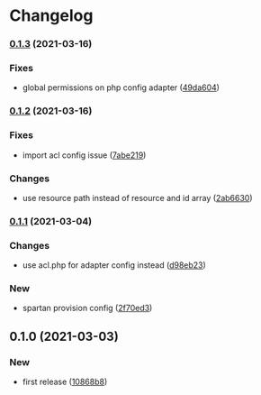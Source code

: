 # Changelog
### [0.1.3](https://github.com/spartan/acl/compare/v0.1.2...v0.1.3) (2021-03-16)


### Fixes

* global permissions on php config adapter ([49da604](https://github.com/spartan/acl/commit/49da60409a14e72fdb28e80c1a6e5964f1d32124))

### [0.1.2](https://github.com/spartan/acl/compare/v0.1.1...v0.1.2) (2021-03-16)


### Fixes

* import acl config issue ([7abe219](https://github.com/spartan/acl/commit/7abe21935847fcee080b0bea44f525e2d31d53cb))


### Changes

* use resource path instead of resource and id array ([2ab6630](https://github.com/spartan/acl/commit/2ab6630c1bf7615a36b964cc32c71f3f998c160e))

### [0.1.1](https://github.com/spartan/acl/compare/v0.1.0...v0.1.1) (2021-03-04)


### Changes

* use acl.php for adapter config instead ([d98eb23](https://github.com/spartan/acl/commit/d98eb23ff24d25e3309a5fd6205712e6ee8c608e))


### New

* spartan provision config ([2f70ed3](https://github.com/spartan/acl/commit/2f70ed363310b0dac7afffc1c44795416f6ef61f))

## 0.1.0 (2021-03-03)


### New

* first release ([10868b8](https://github.com/spartan/acl/commit/10868b8b8afb0f54e4509bc863a9602c46ef31df))
